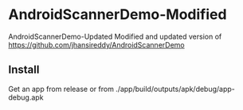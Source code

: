 # AndroidScannerDemo-Modified
AndroidScannerDemo-Updated  Modified and updated version of https://github.com/jhansireddy/AndroidScannerDemo

## Install
Get an app from release or from ./app/build/outputs/apk/debug/app-debug.apk

